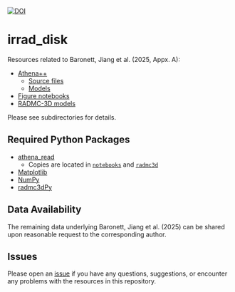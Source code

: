 [![DOI](https://zenodo.org/badge/1027371538.svg)](https://doi.org/10.5281/zenodo.16934709)

# irrad_disk

Resources related to Baronett, Jiang et al. (2025, Appx. A):
- [Athena++](/athena)
  - [Source files](/athena/src)
  - [Models](/athena/models)
- [Figure notebooks](/notebooks)
- [RADMC-3D models](/radmc3d)

Please see subdirectories for details.


## Required Python Packages

- [athena_read](https://github.com/PrincetonUniversity/athena/wiki/Reading-Data-into-Python)
    - Copies are located in [`notebooks`](/notebooks) and [`radmc3d`](/radmc3d)
- [Matplotlib](https://matplotlib.org/)
- [NumPy](https://numpy.org/)
- [radmc3dPy](https://www.ita.uni-heidelberg.de/~dullemond/software/radmc-3d/manual_radmc3d/pythontools.html?highlight=radmc3dpy#the-radmc3dpy-library)


## Data Availability

The remaining data underlying Baronett, Jiang et al. (2025) can be shared upon reasonable request to the corresponding author.


## Issues

Please open an [issue](https://github.com/sabaronett/irrad_disk/issues) if you have any questions, suggestions, or encounter any problems with the resources in this repository.
